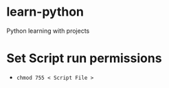 # learn-python
Python learning with projects

# Set Script run permissions
- `chmod 755 < Script File >`
